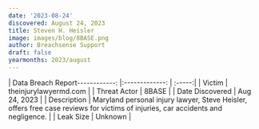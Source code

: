 ```yaml
---
date: '2023-08-24'
discovered: August 24, 2023
title: Steven H. Heisler
image: images/blog/8BASE.png
author: Breachsense Support
draft: false
yearmonths: 2023/august
---
```


| Data Breach Report------------:     |:-------------:    | :-----:|
| Victim      | theinjurylawyermd.com      | 
| Threat Actor      | 8BASE      | 
| Date Discovered      | Aug 24, 2023      | 
| Description      | Maryland personal injury lawyer, Steve Heisler, offers free case reviews for victims of injuries, car accidents and negligence.      | 
| Leak Size      | Unknown      | 

